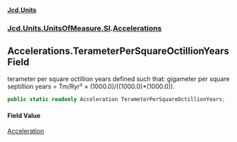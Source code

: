 #### [Jcd.Units](index 'index')
### [Jcd.Units.UnitsOfMeasure.SI](Jcd.Units.UnitsOfMeasure.SI 'Jcd.Units.UnitsOfMeasure.SI').[Accelerations](Accelerations 'Jcd.Units.UnitsOfMeasure.SI.Accelerations')

## Accelerations.TerameterPerSquareOctillionYears Field

terameter per square octillion years defined such that: gigameter per square septillion years = Tm/Ryr² ×
(1000.0)/((1000.0)*(1000.0)).

```csharp
public static readonly Acceleration TerameterPerSquareOctillionYears;
```

#### Field Value
[Acceleration](Acceleration 'Jcd.Units.UnitTypes.Acceleration')